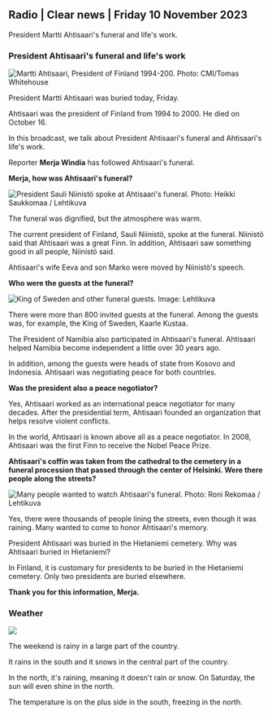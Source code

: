 ## Radio \| Clear news \| Friday 10 November 2023

President Martti Ahtisaari's funeral and life's work.

### President Ahtisaari's funeral and life's work

![Martti Ahtisaari, President of Finland 1994-200. Photo: CMI/Tomas Whitehouse](https://images.cdn.yle.fi/image/upload/c_crop,h_1080,w_1919,x_0,y_0/ar_1.7777777777777777,c_fill,g_faces,h_675,w_1200/dpr_1.0/q_auto:eco/f_auto/fl_lossy/v1699528852/39-1197047654a2d3334539)

President Martti Ahtisaari was buried today, Friday.

Ahtisaari was the president of Finland from 1994 to 2000. He died on October 16.

In this broadcast, we talk about President Ahtisaari's funeral and Ahtisaari's life's work.

Reporter **Merja Windia** has followed Ahtisaari's funeral.

**Merja, how was Ahtisaari's funeral?**

![President Sauli Niinistö spoke at Ahtisaari's funeral. Photo: Heikki Saukkomaa / Lehtikuva](https://images.cdn.yle.fi/image/upload/c_crop,h_2880,w_5120,x_0,y_259/ar_1.7777777777777777,c_fill,g_faces,h_675,w_1200/dpr_1.0/q_auto:eco/f_auto/fl_lossy/v1699619473/39-1198810654e20fbae885)

The funeral was dignified, but the atmosphere was warm.

The current president of Finland, Sauli Niinistö, spoke at the funeral. Niinistö said that Ahtisaari was a great Finn. In addition, Ahtisaari saw something good in all people, Niinistö said.

Ahtisaari's wife Eeva and son Marko were moved by Niinistö's speech.

**Who were the guests at the funeral?**

![King of Sweden and other funeral guests. Image: Lehtikuva](https://images.cdn.yle.fi/image/upload/c_crop,h_2880,w_5120,x_0,y_138/ar_1.777777777777777,c_fill,g_faces,h_675,w_1200/dpr_1.0/q_auto:eco/f_auto/fl_lossy/v1699627300/39-1199035654e40494d395)

There were more than 800 invited guests at the funeral. Among the guests was, for example, the King of Sweden, Kaarle Kustaa.

The President of Namibia also participated in Ahtisaari's funeral. Ahtisaari helped Namibia become independent a little over 30 years ago.

In addition, among the guests were heads of state from Kosovo and Indonesia. Ahtisaari was negotiating peace for both countries.

**Was the president also a peace negotiator?**

Yes, Ahtisaari worked as an international peace negotiator for many decades. After the presidential term, Ahtisaari founded an organization that helps resolve violent conflicts.

In the world, Ahtisaari is known above all as a peace negotiator. In 2008, Ahtisaari was the first Finn to receive the Nobel Peace Prize.

**Ahtisaari's coffin was taken from the cathedral to the cemetery in a funeral procession that passed through the center of Helsinki. Were there people along the streets?**

![Many people wanted to watch Ahtisaari's funeral. Photo: Roni Rekomaa / Lehtikuva](https://images.cdn.yle.fi/image/upload/c_crop,h_2880,w_5120,x_0,y_11/ar_1.7777777777777777,c_fill,g_faces,h_675,w_1200/dpr_1.0/q_auto:eco/f_auto/fl_lossy/v1699619608/39-1198819654e22ed1c931)

Yes, there were thousands of people lining the streets, even though it was raining. Many wanted to come to honor Ahtisaari's memory.

President Ahtisaari was buried in the Hietaniemi cemetery. Why was Ahtisaari buried in Hietaniemi?

In Finland, it is customary for presidents to be buried in the Hietaniemi cemetery. Only two presidents are buried elsewhere.

**Thank you for this information, Merja.**

### Weather

![](https://images.cdn.yle.fi/image/upload/c_crop,h_1080,w_1919,x_0,y_0/ar_1.7777777777777777,c_fill,g_faces,h_675,w_1200/dpr_1.0/q_auto:eco/f_auto/fl_lossy/v1699633281/39-1199138654e58651ee77)

The weekend is rainy in a large part of the country.

It rains in the south and it snows in the central part of the country.

In the north, it's raining, meaning it doesn't rain or snow. On Saturday, the sun will even shine in the north.

The temperature is on the plus side in the south, freezing in the north.